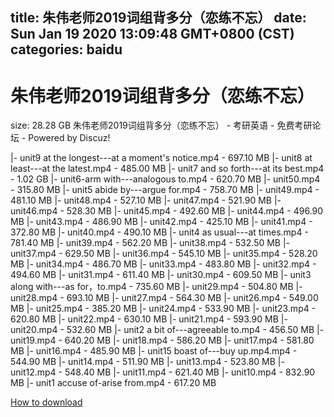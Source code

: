 
title: 朱伟老师2019词组背多分（恋练不忘）
date: Sun Jan 19 2020 13:09:48 GMT+0800 (CST)    
categories: baidu
---

# 朱伟老师2019词组背多分（恋练不忘）
size: 28.28 GB
 朱伟老师2019词组背多分（恋练不忘） - 考研英语 - 免费考研论坛 - Powered by Discuz!
 
|- unit9 at the longest---at a moment's notice.mp4 - 697.10 MB
|- unit8 at least---at the latest.mp4 - 485.00 MB
|- unit7 and so forth---at its best.mp4 - 1.02 GB
|- unit6-arm with---analogous to.mp4 - 620.70 MB
|- unit50.mp4 - 315.80 MB
|- unit5 abide by---argue for.mp4 - 758.70 MB
|- unit49.mp4 - 481.10 MB
|- unit48.mp4 - 527.10 MB
|- unit47.mp4 - 521.90 MB
|- unit46.mp4 - 528.30 MB
|- unit45.mp4 - 492.60 MB
|- unit44.mp4 - 496.90 MB
|- unit43.mp4 - 486.90 MB
|- unit42.mp4 - 425.10 MB
|- unit41.mp4 - 372.80 MB
|- unit40.mp4 - 490.10 MB
|- unit4 as usual---at times.mp4 - 781.40 MB
|- unit39.mp4 - 562.20 MB
|- unit38.mp4 - 532.50 MB
|- unit37.mp4 - 629.50 MB
|- unit36.mp4 - 545.10 MB
|- unit35.mp4 - 528.20 MB
|- unit34.mp4 - 486.70 MB
|- unit33.mp4 - 483.80 MB
|- unit32.mp4 - 494.60 MB
|- unit31.mp4 - 611.40 MB
|- unit30.mp4 - 609.50 MB
|- unit3 along with---as for，to.mp4 - 735.60 MB
|- unit29.mp4 - 504.80 MB
|- unit28.mp4 - 693.10 MB
|- unit27.mp4 - 564.30 MB
|- unit26.mp4 - 549.00 MB
|- unit25.mp4 - 385.20 MB
|- unit24.mp4 - 533.90 MB
|- unit23.mp4 - 620.80 MB
|- unit22.mp4 - 630.10 MB
|- unit21.mp4 - 593.90 MB
|- unit20.mp4 - 532.60 MB
|- unit2 a bit of---agreeable to.mp4 - 456.50 MB
|- unit19.mp4 - 640.20 MB
|- unit18.mp4 - 586.20 MB
|- unit17.mp4 - 581.80 MB
|- unit16.mp4 - 485.90 MB
|- unit15 boast of---buy up.mp4.mp4 - 544.90 MB
|- unit14.mp4 - 511.90 MB
|- unit13.mp4 - 523.80 MB
|- unit12.mp4 - 548.40 MB
|- unit11.mp4 - 621.40 MB
|- unit10.mp4 - 832.90 MB
|- unit1 accuse of-arise from.mp4 - 617.20 MB

[How to download](https://bpcam.bemobtrk.com/go/2ceec3aa-1ca2-46d6-b9ff-aaa5c184517c?jno=233)